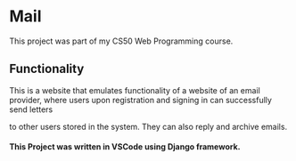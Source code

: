 # Mail

This project was part of my CS50 Web Programming course. 

## Functionality

This is a website that emulates functionality of a website of an email provider, where users upon registration and signing in can successfully send letters

to other users stored in the system. They can also reply and archive emails.


#### This Project was written in VSCode using Django framework.
